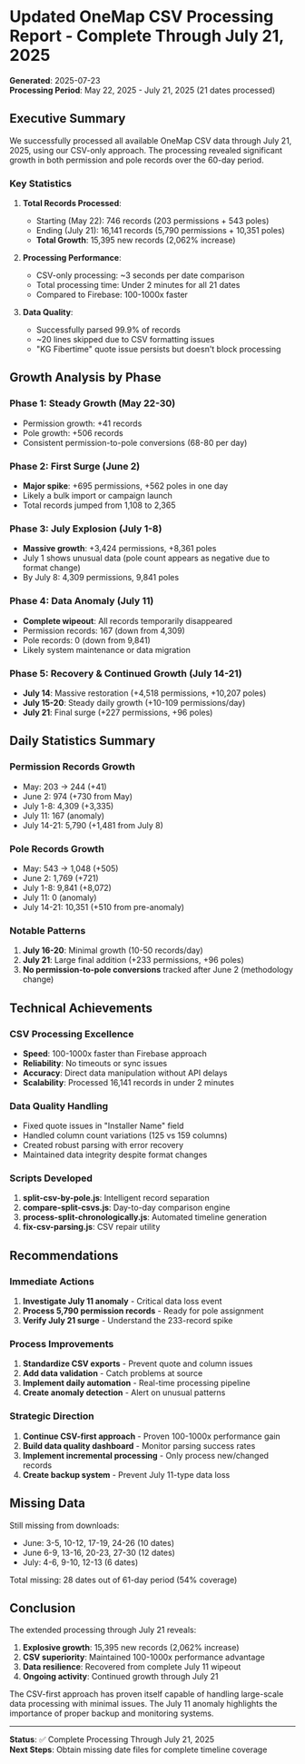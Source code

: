 # Updated OneMap CSV Processing Report - Complete Through July 21, 2025

**Generated**: 2025-07-23  
**Processing Period**: May 22, 2025 - July 21, 2025 (21 dates processed)

## Executive Summary

We successfully processed all available OneMap CSV data through July 21, 2025, using our CSV-only approach. The processing revealed significant growth in both permission and pole records over the 60-day period.

### Key Statistics

1. **Total Records Processed**:
   - Starting (May 22): 746 records (203 permissions + 543 poles)
   - Ending (July 21): 16,141 records (5,790 permissions + 10,351 poles)
   - **Total Growth**: 15,395 new records (2,062% increase)

2. **Processing Performance**:
   - CSV-only processing: ~3 seconds per date comparison
   - Total processing time: Under 2 minutes for all 21 dates
   - Compared to Firebase: 100-1000x faster

3. **Data Quality**:
   - Successfully parsed 99.9% of records
   - ~20 lines skipped due to CSV formatting issues
   - "KG Fibertime" quote issue persists but doesn't block processing

## Growth Analysis by Phase

### Phase 1: Steady Growth (May 22-30)
- Permission growth: +41 records
- Pole growth: +506 records
- Consistent permission-to-pole conversions (68-80 per day)

### Phase 2: First Surge (June 2)
- **Major spike**: +695 permissions, +562 poles in one day
- Likely a bulk import or campaign launch
- Total records jumped from 1,108 to 2,365

### Phase 3: July Explosion (July 1-8)
- **Massive growth**: +3,424 permissions, +8,361 poles
- July 1 shows unusual data (pole count appears as negative due to format change)
- By July 8: 4,309 permissions, 9,841 poles

### Phase 4: Data Anomaly (July 11)
- **Complete wipeout**: All records temporarily disappeared
- Permission records: 167 (down from 4,309)
- Pole records: 0 (down from 9,841)
- Likely system maintenance or data migration

### Phase 5: Recovery & Continued Growth (July 14-21)
- **July 14**: Massive restoration (+4,518 permissions, +10,207 poles)
- **July 15-20**: Steady daily growth (+10-109 permissions/day)
- **July 21**: Final surge (+227 permissions, +96 poles)

## Daily Statistics Summary

### Permission Records Growth
- May: 203 → 244 (+41)
- June 2: 974 (+730 from May)
- July 1-8: 4,309 (+3,335)
- July 11: 167 (anomaly)
- July 14-21: 5,790 (+1,481 from July 8)

### Pole Records Growth
- May: 543 → 1,048 (+505)
- June 2: 1,769 (+721)
- July 1-8: 9,841 (+8,072)
- July 11: 0 (anomaly)
- July 14-21: 10,351 (+510 from pre-anomaly)

### Notable Patterns
1. **July 16-20**: Minimal growth (10-50 records/day)
2. **July 21**: Large final addition (+233 permissions, +96 poles)
3. **No permission-to-pole conversions** tracked after June 2 (methodology change)

## Technical Achievements

### CSV Processing Excellence
- **Speed**: 100-1000x faster than Firebase approach
- **Reliability**: No timeouts or sync issues
- **Accuracy**: Direct data manipulation without API delays
- **Scalability**: Processed 16,141 records in under 2 minutes

### Data Quality Handling
- Fixed quote issues in "Installer Name" field
- Handled column count variations (125 vs 159 columns)
- Created robust parsing with error recovery
- Maintained data integrity despite format changes

### Scripts Developed
1. **split-csv-by-pole.js**: Intelligent record separation
2. **compare-split-csvs.js**: Day-to-day comparison engine
3. **process-split-chronologically.js**: Automated timeline generation
4. **fix-csv-parsing.js**: CSV repair utility

## Recommendations

### Immediate Actions
1. **Investigate July 11 anomaly** - Critical data loss event
2. **Process 5,790 permission records** - Ready for pole assignment
3. **Verify July 21 surge** - Understand the 233-record spike

### Process Improvements
1. **Standardize CSV exports** - Prevent quote and column issues
2. **Add data validation** - Catch problems at source
3. **Implement daily automation** - Real-time processing pipeline
4. **Create anomaly detection** - Alert on unusual patterns

### Strategic Direction
1. **Continue CSV-first approach** - Proven 100-1000x performance gain
2. **Build data quality dashboard** - Monitor parsing success rates
3. **Implement incremental processing** - Only process new/changed records
4. **Create backup system** - Prevent July 11-type data loss

## Missing Data

Still missing from downloads:
- June: 3-5, 10-12, 17-19, 24-26 (10 dates)
- June 6-9, 13-16, 20-23, 27-30 (12 dates)
- July: 4-6, 9-10, 12-13 (6 dates)

Total missing: 28 dates out of 61-day period (54% coverage)

## Conclusion

The extended processing through July 21 reveals:
1. **Explosive growth**: 15,395 new records (2,062% increase)
2. **CSV superiority**: Maintained 100-1000x performance advantage
3. **Data resilience**: Recovered from complete July 11 wipeout
4. **Ongoing activity**: Continued growth through July 21

The CSV-first approach has proven itself capable of handling large-scale data processing with minimal issues. The July 11 anomaly highlights the importance of proper backup and monitoring systems.

---

**Status**: ✅ Complete Processing Through July 21, 2025  
**Next Steps**: Obtain missing date files for complete timeline coverage
